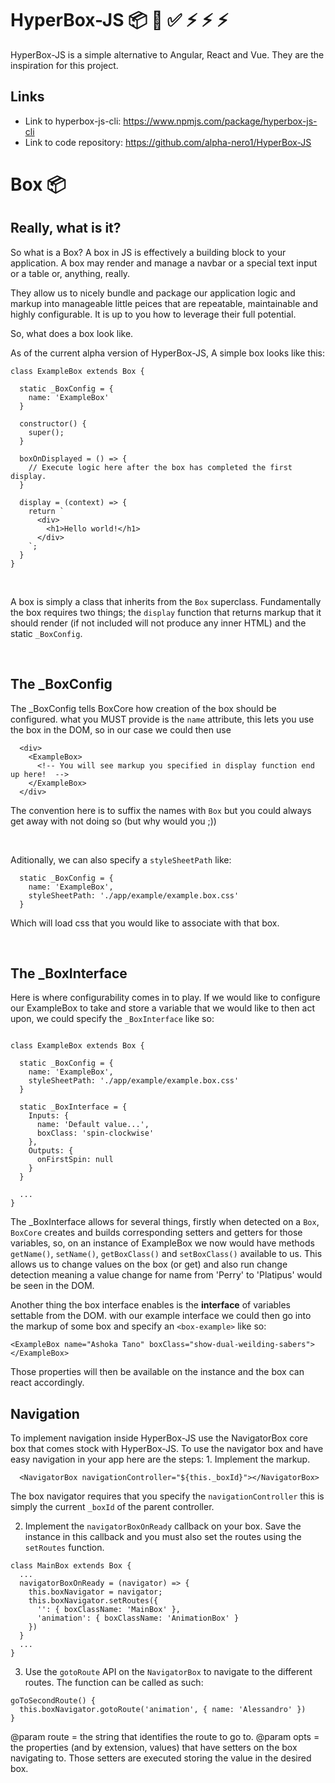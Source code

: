 # HyperBox-JS 📦 🚀 ✅ ⚡️ ⚡️ ⚡️

HyperBox-JS is a simple alternative to Angular, React and Vue. They are the inspiration for this project.

## Links
- Link to hyperbox-js-cli: https://www.npmjs.com/package/hyperbox-js-cli
- Link to code repository: https://github.com/alpha-nero1/HyperBox-JS

# Box 📦

## Really, what is it?

So what is a Box? A box in JS is effectively a building block to your application. A box may render and manage a navbar or a special text input or a table or, anything, really.

They allow us to nicely bundle and package our application logic and markup into manageable little peices that are repeatable, maintainable and highly configurable. It is up to you how to leverage their full potential.

So, what does a box look like.

As of the current alpha version of HyperBox-JS, A simple box looks like this:

```
class ExampleBox extends Box {

  static _BoxConfig = {
    name: 'ExampleBox'
  }

  constructor() {
    super();
  }

  boxOnDisplayed = () => {
    // Execute logic here after the box has completed the first display.
  }

  display = (context) => {
    return `
      <div>
        <h1>Hello world!</h1>
      </div>
    `;
  }
}
```

&nbsp;

A box is simply a class that inherits from the `Box` superclass. Fundamentally the box requires two things; the `display` function that returns markup that it should render (if not included will not produce any inner HTML) and the static `_BoxConfig`.

&nbsp;

## The _BoxConfig

The _BoxConfig tells BoxCore how creation of the box should be configured. what you MUST provide is the `name` attribute, this lets you use the box in the DOM, so in our case we could then use

```
  <div>
    <ExampleBox>
      <!-- You will see markup you specified in display function end up here!  -->
    </ExampleBox>
  </div>
```

The convention here is to suffix the names with `Box` but you could always get away with not doing so (but why would you ;))

&nbsp;

Aditionally, we can also specify a `styleSheetPath` like:

```
  static _BoxConfig = {
    name: 'ExampleBox',
    styleSheetPath: './app/example/example.box.css'
  }
```

Which will load css that you would like to associate with that box.

&nbsp;

## The _BoxInterface

Here is where configurability comes in to play. If we would like to configure our ExampleBox to take and store a variable that we would like to then act upon, we could specify the `_BoxInterface` like so:

```

class ExampleBox extends Box {

  static _BoxConfig = {
    name: 'ExampleBox',
    styleSheetPath: './app/example/example.box.css'
  }

  static _BoxInterface = {
    Inputs: {
      name: 'Default value...',
      boxClass: 'spin-clockwise'
    },
    Outputs: {
      onFirstSpin: null
    }
  }

  ...
}

```

The _BoxInterface allows for several things, firstly when detected on a `Box`, `BoxCore` creates and builds corresponding setters and getters for those variables, so, on an instance of ExampleBox we now would have methods `getName()`, `setName()`, `getBoxClass()` and `setBoxClass()` available to us. This allows us to change values on the box (or get) and also run change detection meaning a value change for name from 'Perry' to 'Platipus' would be seen in the DOM.

Another thing the box interface enables is the **interface** of variables settable from the DOM. with our example interface we could then go into the markup of some box and specify an `<box-example>` like so:


```
<ExampleBox name="Ashoka Tano" boxClass="show-dual-weilding-sabers"></ExampleBox>
```

Those properties will then be available on the instance and the box can react accordingly.


## Navigation

To implement navigation inside HyperBox-JS use the NavigatorBox core box that comes stock with HyperBox-JS.
To use the navigator box and have easy navigation in your app here are the steps:
  1. Implement the markup.

  ```
    <NavigatorBox navigationController="${this._boxId}"></NavigatorBox>
  ```

  The box navigator requires that you specify the `navigationController` this is simply the current `_boxId` of the parent controller.

  2. Implement the `navigatorBoxOnReady` callback on your box. Save the instance in this callback and you must also set the routes using the `setRoutes` function.

  ```
  class MainBox extends Box {
    ...
    navigatorBoxOnReady = (navigator) => {
      this.boxNavigator = navigator;
      this.boxNavigator.setRoutes({
        '': { boxClassName: 'MainBox' },
        'animation': { boxClassName: 'AnimationBox' }
      })
    }
    ...
  }
  ```

  3. Use the `gotoRoute` API on the `NavigatorBox` to navigate to the different routes. The function can be called as such:

  ```
  goToSecondRoute() {
    this.boxNavigator.gotoRoute('animation', { name: 'Alessandro' })
  }
  ```

  @param route = the string that identifies the route to go to.
  @param opts = the properties (and by extension, values) that have setters on the box navigating to. Those setters are executed storing the value in the desired box.
